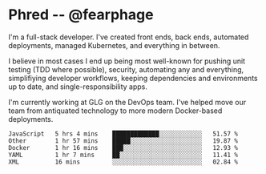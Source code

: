 # Phred -- @fearphage

I'm a full-stack developer. I've created front ends, back ends, automated deployments, managed
Kubernetes, and everything in between.

I believe in most cases I end up being most well-known for pushing unit testing (TDD where possible),
security, automating any and everything, simplifiying developer workflows, keeping dependencies and
environments up to date, and single-responsibility apps.

I'm currently working at GLG on the DevOps team. I've helped move our team from antiquated
technology to more modern Docker-based deployments.

<!--START_SECTION:waka-->
```text
JavaScript   5 hrs 4 mins    █████████████░░░░░░░░░░░░   51.57 % 
Other        1 hr 57 mins    █████░░░░░░░░░░░░░░░░░░░░   19.87 % 
Docker       1 hr 16 mins    ███░░░░░░░░░░░░░░░░░░░░░░   12.93 % 
YAML         1 hr 7 mins     ██░░░░░░░░░░░░░░░░░░░░░░░   11.41 % 
XML          16 mins         ░░░░░░░░░░░░░░░░░░░░░░░░░   02.84 %
```
<!--END_SECTION:waka-->
